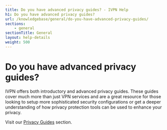 ```yaml
---
title: Do you have advanced privacy guides? - IVPN Help
h1: Do you have advanced privacy guides?
url: /knowledgebase/general/do-you-have-advanced-privacy-guides/
sections:
    - general
sectionTitle: General
layout: help-details
weight: 500
---
```

# Do you have advanced privacy guides?

IVPN offers both introductory and advanced privacy guides. These guides cover much more than just VPN services and are a great resource for those looking to setup more sophisticated security configurations or get a deeper understanding of how privacy protection tools can be used to enhance your privacy.

Visit our [Privacy Guides](/privacy-guides/) section.
